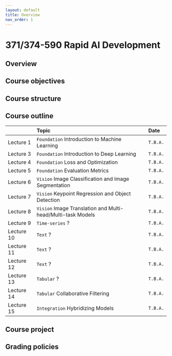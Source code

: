 ```yaml
---
layout: default
title: Overview
nav_order: 1
---
```


# 371/374-590 Rapid AI Development

## Overview

## Course objectives

## Course structure

## Course outline

|              | Topic                                                        | Date     |
|:-------------|:-------------------------------------------------------------|:---------|
| Lecture 1    | `Foundation` Introduction to Machine Learning                | `T.B.A.` |
| Lecture 3    | `Foundation` Introduction to Deep Learning                   | `T.B.A.` |
| Lecture 4    | `Foundation` Loss and Optimization                           | `T.B.A.` |
| Lecture 5    | `Foundation` Evaluation Metrics                              | `T.B.A.` |
| Lecture 6    | `Vision` Image Classification and Image Segmentation         | `T.B.A.` |
| Lecture 7    | `Vision` Keypoint Regression and Object Detection            | `T.B.A.` |
| Lecture 8    | `Vision` Image Translation and Multi-head/Multi-task Models  | `T.B.A.` |
| Lecture 9    | `Time-series` ?                                              | `T.B.A.` |
| Lecture 10   | `Text` ?                                                     | `T.B.A.` |
| Lecture 11   | `Text` ?                                                     | `T.B.A.` |
| Lecture 12   | `Text` ?                                                     | `T.B.A.` |
| Lecture 13   | `Tabular` ?                                                  | `T.B.A.` |
| Lecture 14   | `Tabular` Collaborative Filtering                            | `T.B.A.` |
| Lecture 15   | `Integration` Hybridizing Models                             | `T.B.A.` |

## Course project

## Grading policies
